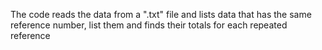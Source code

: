 The code reads the data from a ".txt" file and lists data that has the same reference number, list them and  finds their totals for each repeated reference
